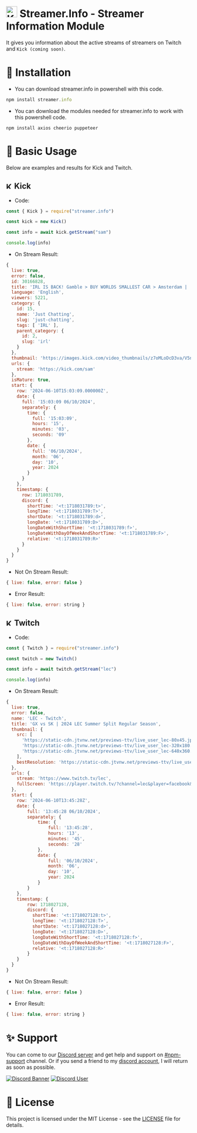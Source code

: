 # <img src="https://cdn.discordapp.com/emojis/1221913766145429505.png" alt="Kick logo" width="30"/> Streamer.Info - Streamer Information Module
It gives you information about the active streams of streamers on Twitch and `Kick (coming soon)`.
# 🔧 Installation
- You can download streamer.info in powershell with this code.
```js
npm install streamer.info
```
- You can download the modules needed for streamer.info to work with this powershell code.
```sheel
npm install axios cheerio puppeteer
```
# 🧱 Basic Usage
Below are examples and results for Kick and Twitch.
## <img src="https://cdn.discordapp.com/emojis/1249372855796502539.png" alt="Kick logo" width="17"/> Kick
- Code:
```js
const { Kick } = require("streamer.info")

const kick = new Kick()

const info = await kick.getStream("sam")

console.log(info)
```
- On Stream Result: 
```js
{
  live: true,
  error: false,
  id: 30166828,
  title: 'IRL IS BACK! Gamble > BUY WORLDS SMALLEST CAR > Amsterdam |  Sam Pepper Live',
  language: 'English',
  viewers: 5221,
  category: {
    id: 15,
    name: 'Just Chatting',
    slug: 'just-chatting',
    tags: [ 'IRL' ],
    parent_category: { 
      id: 2, 
      slug: 'irl' 
    }
  },
  thumbnail: 'https://images.kick.com/video_thumbnails/z7oMLoDcD3va/V5nebj3n2vqk/720.webp',
  urls: { 
    stream: 'https://kick.com/sam'
  },
  isMature: true,
  start: {
    row: '2024-06-10T15:03:09.000000Z',
    date: { 
      full: '15:03:09 06/10/2024', 
      separately: {
        time: { 
          full: '15:03:09', 
          hours: '15', 
          minutes: '03', 
          seconds: '09' 
        },
        date: { 
          full: '06/10/2024', 
          month: '06', 
          day: '10', 
          year: 2024 
        }
      }
    },
    timestamp: { 
      row: 1718031789, 
      discord: {
        shortTime: '<t:1718031789:t>',
        longTime: '<t:1718031789:T>',
        shortDate: '<t:1718031789:d>',
        longDate: '<t:1718031789:D>',
        longDateWithShortTime: '<t:1718031789:f>',
        longDateWithDayOfWeekAndShortTime: '<t:1718031789:F>',
        relative: '<t:1718031789:R>'
      }
    }
  }
}
```
- Not On Stream Result:
```js
{ live: false, error: false }
```
- Error Result:
```js
{ live: false, error: string }
```
## <img src="https://cdn.discordapp.com/emojis/1221761381942956033.png" alt="Kick logo" width="17"/> Twitch
- Code:
```js
const { Twitch } = require("streamer.info")

const twitch = new Twitch()

const info = await twitch.getStream("lec")

console.log(info)
```
- On Stream Result: 
```js
{
  live: true,
  error: false,
  name: 'LEC - Twitch',
  title: 'GX vs SK | 2024 LEC Summer Split Regular Season',
  thumbnail: {
    src: [
      'https://static-cdn.jtvnw.net/previews-ttv/live_user_lec-80x45.jpg',
      'https://static-cdn.jtvnw.net/previews-ttv/live_user_lec-320x180.jpg',
      'https://static-cdn.jtvnw.net/previews-ttv/live_user_lec-640x360.jpg'
    ],
    bestResolution: 'https://static-cdn.jtvnw.net/previews-ttv/live_user_lec-640x360.jpg'
  },
  urls: {
    stream: 'https://www.twitch.tv/lec',
    fullScreen: 'https://player.twitch.tv/?channel=lec&player=facebook&autoplay=true&parent=meta.tag'
  },
  start: {
    row: '2024-06-10T13:45:28Z',
    date: { 
        full: '13:45:28 06/10/2024', 
        separately: {
            time: { 
                full: '13:45:28', 
                hours: '13', 
                minutes: '45', 
                seconds: '28' 
            },
            date: { 
                full: '06/10/2024', 
                month: '06', 
                day: '10', 
                year: 2024 
            }
        } 
    },
    timestamp: { 
        row: 1718027128, 
        discord: {
          shortTime: '<t:1718027128:t>',
          longTime: '<t:1718027128:T>',
          shortDate: '<t:1718027128:d>',
          longDate: '<t:1718027128:D>',
          longDateWithShortTime: '<t:1718027128:f>',
          longDateWithDayOfWeekAndShortTime: '<t:1718027128:F>',
          relative: '<t:1718027128:R>'
        }
    }
  }
}
```
- Not On Stream Result:
```js
{ live: false, error: false }
```
- Error Result:
```js
{ live: false, error: string }
```
# ✨ Support
You can come to our [Discord server](https://discord.gg/TCWbk7zWY5) and get help and support on [#npm-support](https://discord.com/channels/1196503995661942965/1249767884159455355) channel. Or if you send a friend to my [discord account](https://discord.com/users/389071682649849868), I will return as soon as possible.

[![Discord Banner](https://api.weblutions.com/discord/invite/TCWbk7zWY5/)](https://discord.gg/TCWbk7zWY5)
[![Discord User](https://lanyard-profile-readme.vercel.app/api/389071682649849868?hideActivity=true)](https://discord.com/users/389071682649849868)
# 📜 License
This project is licensed under the MIT License - see the [LICENSE](https://github.com/beftlidev/streamer.info/blob/main/LICENSE) file for details.
